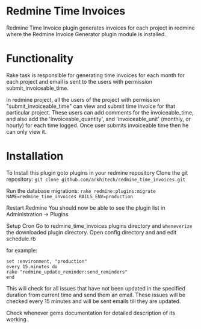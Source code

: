 Redmine Time Invoices
=====================
Redmine Time Invoice plugin generates invoices for each project in redmine where 
the Redmine Invoice Generator plugin module is installed.

Functionality
==============
Rake task is responsible for generating  time invoices for each month for each 
project and email is sent to the users with permission submit_invoiceable_time.


In redmine project, all the users of the project with permission 
"submit_invoiceable_time" can view and submit time invoice for that particular 
project. These users can add comments for the invoiceable_time, and also add the 
'invoiceable_quantity', and 'invoiceable_unit' (monthly, or hourly) for each 
time logged. Once user submits invoiceable time then he can only view it.

Installation
==============
To Install this plugin goto plugins in your redmine repository
Clone the git repository: 
`git clone github.com/arkhitech/redmine_time_invoices.git`

Run the database migrations: 
`rake redmine:plugins:migrate NAME=redmine_time_invoices RAILS_ENV=production`

Restart Redmine
You should now be able to see the plugin list in Administration -> Plugins 

Setup Cron
Go to redmine_time_invoices plugins directory and `wheneverize` the downloaded plugin directory.
Open config directory and and edit schedule.rb

for example:

	set :environment, "production"
	every 15.minutes do
	rake "redmine_update_reminder:send_reminders"
	end 

This will check for all issues that have not been updated in the specified duration from current time and send them an email. 
These issues will be checked every 15 minutes and will be sent emails till they are updated. 

Check whenever gems documentation for detailed description of its working.




